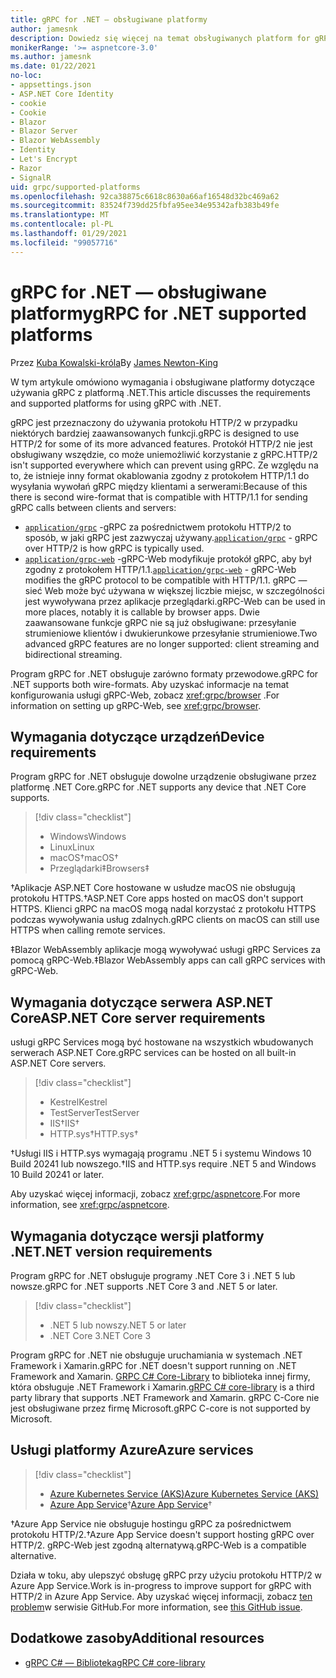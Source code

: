```yaml
---
title: gRPC for .NET — obsługiwane platformy
author: jamesnk
description: Dowiedz się więcej na temat obsługiwanych platform for gRPC na platformie .NET.
monikerRange: '>= aspnetcore-3.0'
ms.author: jamesnk
ms.date: 01/22/2021
no-loc:
- appsettings.json
- ASP.NET Core Identity
- cookie
- Cookie
- Blazor
- Blazor Server
- Blazor WebAssembly
- Identity
- Let's Encrypt
- Razor
- SignalR
uid: grpc/supported-platforms
ms.openlocfilehash: 92ca38875c6618c8630a66af16548d32bc469a62
ms.sourcegitcommit: 83524f739dd25fbfa95ee34e95342afb383b49fe
ms.translationtype: MT
ms.contentlocale: pl-PL
ms.lasthandoff: 01/29/2021
ms.locfileid: "99057716"
---
```

# <a name="grpc-for-net-supported-platforms"></a><span data-ttu-id="6e468-103">gRPC for .NET — obsługiwane platformy</span><span class="sxs-lookup"><span data-stu-id="6e468-103">gRPC for .NET supported platforms</span></span>

<span data-ttu-id="6e468-104">Przez [Kuba Kowalski-króla](https://twitter.com/jamesnk)</span><span class="sxs-lookup"><span data-stu-id="6e468-104">By [James Newton-King](https://twitter.com/jamesnk)</span></span>

<span data-ttu-id="6e468-105">W tym artykule omówiono wymagania i obsługiwane platformy dotyczące używania gRPC z platformą .NET.</span><span class="sxs-lookup"><span data-stu-id="6e468-105">This article discusses the requirements and supported platforms for using gRPC with .NET.</span></span>

<span data-ttu-id="6e468-106">gRPC jest przeznaczony do używania protokołu HTTP/2 w przypadku niektórych bardziej zaawansowanych funkcji.</span><span class="sxs-lookup"><span data-stu-id="6e468-106">gRPC is designed to use HTTP/2 for some of its more advanced features.</span></span> <span data-ttu-id="6e468-107">Protokół HTTP/2 nie jest obsługiwany wszędzie, co może uniemożliwić korzystanie z gRPC.</span><span class="sxs-lookup"><span data-stu-id="6e468-107">HTTP/2 isn't supported everywhere which can prevent using gRPC.</span></span> <span data-ttu-id="6e468-108">Ze względu na to, że istnieje inny format okablowania zgodny z protokołem HTTP/1.1 do wysyłania wywołań gRPC między klientami a serwerami:</span><span class="sxs-lookup"><span data-stu-id="6e468-108">Because of this there is second wire-format that is compatible with HTTP/1.1 for sending gRPC calls between clients and servers:</span></span>

* <span data-ttu-id="6e468-109">[`application/grpc`](https://github.com/grpc/grpc/blob/master/doc/PROTOCOL-HTTP2.md) -gRPC za pośrednictwem protokołu HTTP/2 to sposób, w jaki gRPC jest zazwyczaj używany.</span><span class="sxs-lookup"><span data-stu-id="6e468-109">[`application/grpc`](https://github.com/grpc/grpc/blob/master/doc/PROTOCOL-HTTP2.md) - gRPC over HTTP/2 is how gRPC is typically used.</span></span>
* <span data-ttu-id="6e468-110">[`application/grpc-web`](https://github.com/grpc/grpc/blob/master/doc/PROTOCOL-WEB.md) -gRPC-Web modyfikuje protokół gRPC, aby był zgodny z protokołem HTTP/1.1.</span><span class="sxs-lookup"><span data-stu-id="6e468-110">[`application/grpc-web`](https://github.com/grpc/grpc/blob/master/doc/PROTOCOL-WEB.md) - gRPC-Web modifies the gRPC protocol to be compatible with HTTP/1.1.</span></span> <span data-ttu-id="6e468-111">gRPC — sieć Web może być używana w większej liczbie miejsc, w szczególności jest wywoływana przez aplikacje przeglądarki.</span><span class="sxs-lookup"><span data-stu-id="6e468-111">gRPC-Web can be used in more places, notably it is callable by browser apps.</span></span> <span data-ttu-id="6e468-112">Dwie zaawansowane funkcje gRPC nie są już obsługiwane: przesyłanie strumieniowe klientów i dwukierunkowe przesyłanie strumieniowe.</span><span class="sxs-lookup"><span data-stu-id="6e468-112">Two advanced gRPC features are no longer supported: client streaming and bidirectional streaming.</span></span>

<span data-ttu-id="6e468-113">Program gRPC for .NET obsługuje zarówno formaty przewodowe.</span><span class="sxs-lookup"><span data-stu-id="6e468-113">gRPC for .NET supports both wire-formats.</span></span> <span data-ttu-id="6e468-114">Aby uzyskać informacje na temat konfigurowania usługi gRPC-Web, zobacz <xref:grpc/browser> .</span><span class="sxs-lookup"><span data-stu-id="6e468-114">For information on setting up gRPC-Web, see <xref:grpc/browser>.</span></span>

## <a name="device-requirements"></a><span data-ttu-id="6e468-115">Wymagania dotyczące urządzeń</span><span class="sxs-lookup"><span data-stu-id="6e468-115">Device requirements</span></span>

<span data-ttu-id="6e468-116">Program gRPC for .NET obsługuje dowolne urządzenie obsługiwane przez platformę .NET Core.</span><span class="sxs-lookup"><span data-stu-id="6e468-116">gRPC for .NET supports any device that .NET Core supports.</span></span>

> [!div class="checklist"]
>
> * <span data-ttu-id="6e468-117">Windows</span><span class="sxs-lookup"><span data-stu-id="6e468-117">Windows</span></span>
> * <span data-ttu-id="6e468-118">Linux</span><span class="sxs-lookup"><span data-stu-id="6e468-118">Linux</span></span>
> * <span data-ttu-id="6e468-119">macOS&dagger;</span><span class="sxs-lookup"><span data-stu-id="6e468-119">macOS&dagger;</span></span>
> * <span data-ttu-id="6e468-120">Przeglądarki&Dagger;</span><span class="sxs-lookup"><span data-stu-id="6e468-120">Browsers&Dagger;</span></span>

<span data-ttu-id="6e468-121">&dagger;Aplikacje ASP.NET Core hostowane w usłudze macOS nie obsługują protokołu HTTPS.</span><span class="sxs-lookup"><span data-stu-id="6e468-121">&dagger;ASP.NET Core apps hosted on macOS don't support HTTPS.</span></span> <span data-ttu-id="6e468-122">Klienci gRPC na macOS mogą nadal korzystać z protokołu HTTPS podczas wywoływania usług zdalnych.</span><span class="sxs-lookup"><span data-stu-id="6e468-122">gRPC clients on macOS can still use HTTPS when calling remote services.</span></span>

<span data-ttu-id="6e468-123">&Dagger;Blazor WebAssembly aplikacje mogą wywoływać usługi gRPC Services za pomocą gRPC-Web.</span><span class="sxs-lookup"><span data-stu-id="6e468-123">&Dagger;Blazor WebAssembly apps can call gRPC services with gRPC-Web.</span></span>

## <a name="aspnet-core-server-requirements"></a><span data-ttu-id="6e468-124">Wymagania dotyczące serwera ASP.NET Core</span><span class="sxs-lookup"><span data-stu-id="6e468-124">ASP.NET Core server requirements</span></span>

<span data-ttu-id="6e468-125">usługi gRPC Services mogą być hostowane na wszystkich wbudowanych serwerach ASP.NET Core.</span><span class="sxs-lookup"><span data-stu-id="6e468-125">gRPC services can be hosted on all built-in ASP.NET Core servers.</span></span>

> [!div class="checklist"]
>
> * <span data-ttu-id="6e468-126">Kestrel</span><span class="sxs-lookup"><span data-stu-id="6e468-126">Kestrel</span></span>
> * <span data-ttu-id="6e468-127">TestServer</span><span class="sxs-lookup"><span data-stu-id="6e468-127">TestServer</span></span>
> * <span data-ttu-id="6e468-128">IIS&dagger;</span><span class="sxs-lookup"><span data-stu-id="6e468-128">IIS&dagger;</span></span>
> * <span data-ttu-id="6e468-129">HTTP.sys&dagger;</span><span class="sxs-lookup"><span data-stu-id="6e468-129">HTTP.sys&dagger;</span></span>

<span data-ttu-id="6e468-130">&dagger;Usługi IIS i HTTP.sys wymagają programu .NET 5 i systemu Windows 10 Build 20241 lub nowszego.</span><span class="sxs-lookup"><span data-stu-id="6e468-130">&dagger;IIS and HTTP.sys require .NET 5 and Windows 10 Build 20241 or later.</span></span>

<span data-ttu-id="6e468-131">Aby uzyskać więcej informacji, zobacz <xref:grpc/aspnetcore>.</span><span class="sxs-lookup"><span data-stu-id="6e468-131">For more information, see <xref:grpc/aspnetcore>.</span></span>

## <a name="net-version-requirements"></a><span data-ttu-id="6e468-132">Wymagania dotyczące wersji platformy .NET</span><span class="sxs-lookup"><span data-stu-id="6e468-132">.NET version requirements</span></span>

<span data-ttu-id="6e468-133">Program gRPC for .NET obsługuje programy .NET Core 3 i .NET 5 lub nowsze.</span><span class="sxs-lookup"><span data-stu-id="6e468-133">gRPC for .NET supports .NET Core 3 and .NET 5 or later.</span></span>

> [!div class="checklist"]
>
> * <span data-ttu-id="6e468-134">.NET 5 lub nowszy</span><span class="sxs-lookup"><span data-stu-id="6e468-134">.NET 5 or later</span></span>
> * <span data-ttu-id="6e468-135">.NET Core 3</span><span class="sxs-lookup"><span data-stu-id="6e468-135">.NET Core 3</span></span>

<span data-ttu-id="6e468-136">Program gRPC for .NET nie obsługuje uruchamiania w systemach .NET Framework i Xamarin.</span><span class="sxs-lookup"><span data-stu-id="6e468-136">gRPC for .NET doesn't support running on .NET Framework and Xamarin.</span></span> <span data-ttu-id="6e468-137">[GRPC C# Core-Library](https://grpc.io/docs/languages/csharp/quickstart/) to biblioteka innej firmy, która obsługuje .NET Framework i Xamarin.</span><span class="sxs-lookup"><span data-stu-id="6e468-137">[gRPC C# core-library](https://grpc.io/docs/languages/csharp/quickstart/) is a third party library that supports .NET Framework and Xamarin.</span></span> <span data-ttu-id="6e468-138">gRPC C-Core nie jest obsługiwane przez firmę Microsoft.</span><span class="sxs-lookup"><span data-stu-id="6e468-138">gRPC C-core is not supported by Microsoft.</span></span>

## <a name="azure-services"></a><span data-ttu-id="6e468-139">Usługi platformy Azure</span><span class="sxs-lookup"><span data-stu-id="6e468-139">Azure services</span></span>

> [!div class="checklist"]
>
> * [<span data-ttu-id="6e468-140">Azure Kubernetes Service (AKS)</span><span class="sxs-lookup"><span data-stu-id="6e468-140">Azure Kubernetes Service (AKS)</span></span>](https://azure.microsoft.com/services/kubernetes-service/)
> * <span data-ttu-id="6e468-141">[Azure App Service](https://azure.microsoft.com/services/app-service/)&dagger;</span><span class="sxs-lookup"><span data-stu-id="6e468-141">[Azure App Service](https://azure.microsoft.com/services/app-service/)&dagger;</span></span>

<span data-ttu-id="6e468-142">&dagger;Azure App Service nie obsługuje hostingu gRPC za pośrednictwem protokołu HTTP/2.</span><span class="sxs-lookup"><span data-stu-id="6e468-142">&dagger;Azure App Service doesn't support hosting gRPC over HTTP/2.</span></span> <span data-ttu-id="6e468-143">gRPC-Web jest zgodną alternatywą.</span><span class="sxs-lookup"><span data-stu-id="6e468-143">gRPC-Web is a compatible alternative.</span></span>

<span data-ttu-id="6e468-144">Działa w toku, aby ulepszyć obsługę gRPC przy użyciu protokołu HTTP/2 w Azure App Service.</span><span class="sxs-lookup"><span data-stu-id="6e468-144">Work is in-progress to improve support for gRPC with HTTP/2 in Azure App Service.</span></span> <span data-ttu-id="6e468-145">Aby uzyskać więcej informacji, zobacz [ten problem](https://github.com/dotnet/AspNetCore/issues/9020)w serwisie GitHub.</span><span class="sxs-lookup"><span data-stu-id="6e468-145">For more information, see [this GitHub issue](https://github.com/dotnet/AspNetCore/issues/9020).</span></span>

## <a name="additional-resources"></a><span data-ttu-id="6e468-146">Dodatkowe zasoby</span><span class="sxs-lookup"><span data-stu-id="6e468-146">Additional resources</span></span>

* [<span data-ttu-id="6e468-147">gRPC C# — Biblioteka</span><span class="sxs-lookup"><span data-stu-id="6e468-147">gRPC C# core-library</span></span>](https://grpc.io/docs/languages/csharp/quickstart/)
